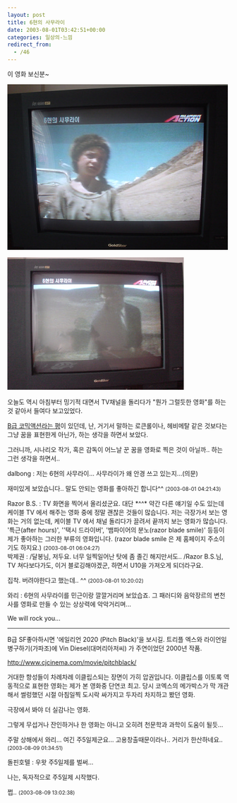 ```yaml
---
layout: post
title: 6현의 사무라이
date: 2003-08-01T03:42:51+00:00
categories: 일상의-느낌
redirect_from:
  - /46
---
```


이 영화 보신분~

![ ](/assets/media/logs_archives_DSC01300.JPG)

![ ](/assets/media/logs_archives_DSC01303.JPG)

오늘도 역시 아침부터 밍기적 대면서 TV채널을 돌리다가 "뭔가 그럴듯한 영화"를 하는것 같아서 들여다 보고있었다.

<a href="http://www.films.or.kr/festival/Six_String_Samurai.html">B급 코믹액션라는 평</a>이 있던데, 난, 거기서 말하는 로큰롤이나, 헤비메탈 같은 것보다는 그냥 꿈을 표현한게 아닌가, 하는 생각을 하면서 보았다.

그러니까, 시나리오 작가, 혹은 감독이 어느날 꾼 꿈을 영화로 찍은 것이 아닐까.. 하는 그런 생각을 하면서..
<div id=comments>
<div class=comment>
<!--- cmt:81 --->
<!--- mail: --->
<!--- parent:0 --->
dalbong : 
저는 6현의 사무라이...
사무라이가 왜 안경 쓰고 있는지...(의문)

재미있게 보았습니다..
말도 안되는 영화를 좋아하긴 합니다^^
 <small>(2003-08-01 04:21:43)</small>
</div>
<div class=comment>
<!--- cmt:82 --->
<!--- mail: --->
<!--- parent:0 --->
Razor B.S. : 
TV 화면을 찍어서 올리셨군요. 대단 *^^*
약간 다른 얘기일 수도 있는데 케이블 TV 에서 해주는
영화 중에 정말 괜찮은 것들이 많습니다. 저는 극장가서 보는 영화는 거의 없는데, 케이블 TV 에서 채널 돌리다가 끌려서 끝까지 보는 영화가 많습니다.
 '특근(after hours)', ''택시 드라이버', '뱀파이어의 분노(razor blade smile)' 등등이 제가 좋아하는 그러한 부류의 영화입니다. (razor blade smile 은 제 홈페이지 주소이기도 하지요.)
 <small>(2003-08-01 06:04:27)</small>
</div>
<div class=comment>
<!--- cmt:83 --->
<!--- mail: --->
<!--- parent:0 --->
박제권 : 
/달봉님, 저두요. 너무 일찍일어난 탓에 좀 졸긴 해지만서도..
/Razor B.S.님, TV 쳐다보다가도, 이거 블로깅해야겠군, 하면서 U10을 가져오게 되더라구요. 

집착. 버려야한다고 했는데.. ^^
 <small>(2003-08-01 10:20:02)</small>
</div>
<div class=comment>
<!--- cmt:84 --->
<!--- mail: --->
<!--- parent:0 --->
와리 : 
6현의 사무라이를 민근이랑 깔깔거리며 보았습죠.
그 패러디와 음악장르의 변천사를 영화로 만들 수 있는 상상력에 악악거리며...

We will rock you...

------------------------------

B급 SF좋아하시면 '에일리언 2020 (Pitch Black)'을 보시길.
트리플 엑스와 라이언일병구하기(가파조)에 Vin Diesel(대머리아저씨) 가 주연이었던 2000년 작품.

<a href="http://www.cjcinema.com/movie/pitchblack/">http://www.cjcinema.com/movie/pitchblack/</a>

거대한 항성들이 차례차례 이클립스되는 장면이 가히 압권입니다. 
이클립스를 이토록 역동적으로 표현한 영화는 제가 본 영화중 단연코 최고.
당시 코엑스의 메가박스가 막 개관해서 썰렁했던 시절 아침일찍 도시락 싸가지고 두자리 차지하고 봤던 영화. 

극장에서 봐야 더 실감나는 영화.

그렇게 무섭거나 잔인하거나 한 영화는 아니고 오히려 천문학과 과학이 도움이 될듯...


주말 상해에서 와리... 여긴 주5일제군요... 고용창출때문이라나.. 거리가 한산하네요..
 <small>(2003-08-09 01:34:51)</small>
</div>
<div class=comment>
<!--- cmt:85 --->
<!--- mail: --->
<!--- parent:0 --->
돌핀호텔 : 
우왓 주5일제를 벌써...

나는, 독자적으로 주5일제 시작했다.

쩝..
 <small>(2003-08-09 13:02:38)</small>
</div>
</div>
